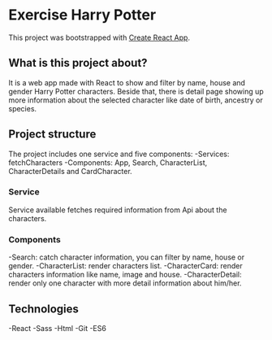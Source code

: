 # Exercise Harry Potter

This project was bootstrapped with [Create React App](https://github.com/facebook/create-react-app).

## What is this project about?

It is a web app made with React to show and filter by name, house and gender Harry Potter characters. Beside that, there is detail page showing up more information about the selected character like date of birth, ancestry or species.

## Project structure

The project includes one service and five components:
-Services: fetchCharacters
-Components: App, Search, CharacterList, CharacterDetails and CardCharacter.

### Service

Service available fetches required information from Api about the characters.

### Components

-Search: catch character information, you can filter by name, house or gender.
-CharacterList: render characters list.
-CharacterCard: render characters information like name, image and house.
-CharacterDetail: render only one character with more detail information about him/her.

## Technologies

-React
-Sass
-Html
-Git
-ES6